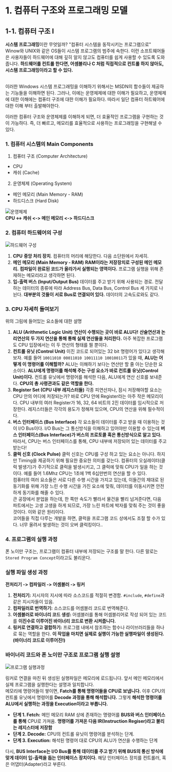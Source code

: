 # 1. 컴퓨터 구조와 프로그래밍 모델
## 1-1. 컴퓨터 구조 I
**시스템 프로그래밍**이란 무엇일까? "컴퓨터 시스템을 동작시키는 프로그램으로" Winow와 UNIX와 같은 OS들이 시스템 프로그램의 범주에 속한다. 이런 소프트웨어들은 사용자들이 하드웨어에 대해 깊히 알지 않고도 컴퓨터를 쉽게 사용할 수 있도록 도와줍니다. **하드웨어를 컨트롤 한다면, 어셈블리나 C 처럼 직접적으로 컨트롤 하지 않아도, 시스템 프로그래밍이라고 할 수 있다.** <br> <br> 

이러한 Windows 시스템 프로그래밍을 이해하기 위해서는 MSDN의 함수들이 제공하는 기능들을 이해하면 된다. 그러나, 이에는 운영체제에 대한 이해가 필요하고, 운영체제에 대한 이해에는 컴퓨터 구조에 대한 이해가 필요하다. 따라서 일단 컴퓨터 하트웨어에 대한 이해 부터 출발해야한다. <br>

이러한 컴퓨터 구조와 운영체제를 이해하게 되면, 더 효율적인 프로그램을 구현하는 것이 가능하다. 즉, 더 빠르고, 메모리를 효율적으로 사용하는 프로그래밍을 구현해낼 수 있다.

### 1. 컴퓨터 시스템의 Main Components
1. 컴퓨터 구조 (Computer Architecture)
- CPU
- 캐쉬 (Cache)
2. 운영체제 (Operating System)
- 메인 메모리 (Main Memory - RAM)
- 하드디스크 (Hard Disk)

![운영체제](https://user-images.githubusercontent.com/71186266/181134639-daa99e2e-d637-4da3-931e-b7596d3ce95b.png) <br>
**CPU <-> 캐쉬 <-> 메인 메모리 <-> 하드디스크**


### 2. 컴퓨터 하드웨어의 구성

![하드웨어 구성](https://user-images.githubusercontent.com/71186266/181134640-b6b87345-279b-4a43-97a3-d2c82a68a5c5.png)

1. **CPU** 
**중앙 처리 장치**. 컴퓨터의 머리에 해당한다. 다음 소단원에서 자세히.
2. **메인 메모리 (Main Memory - RAM)** 
**RAM이라는 저장장치로 구성된 메인 메모리.** **컴파일이 완료된 코드가 올라가서 실행되는 영역이다.** 프로그램 실행을 위해 존재하는 메모리라고 생각하면 된다.
3. **입-출력 버스 (Input/Output Bus)**
데이터를 주고 받기 위해 사용되는 경로. 전달하는 데이터의 종류에 따라 Address Bus, Data Bus, Control Bus 세 가지로 나뉜다. **대부분의 것들이 서로 Bus로 연결되어 있다.** 데이터의 고속도로와도 같다.

### 3. CPU 자세히 들여보기
위의 그림에 들어있는 요소들에 대한 설명
1. **ALU (Arithmetic Logic Unit)**
 **연산이 수행되는 곳이 바로 ALU다!** **산술연산과 논리연산의 두 가지 연산을 통해 통해 실제 연산들을 처리한다.** 아주 복잡한 프로그램도 CPU 입장에서는 이 두 연산의 형태를 띌 뿐이다.
2. **컨트롤 유닛 (Control Unit)**
이진 코드로 되어있는 32 bit 명령어가 있다고 생각해보자. 예를 들어
`10011010 00011010 10011110 10010011`가 있을 때, **ALU는 어떻게 이 명령어를 이해할까?** ALU는 이해하기 보다는 연산만 할 줄 아는 단순한 요소이다. **ALU에게 명령어를 해석해 주는 구성 요소가 바로 컨트롤 유닛(Control Unit)이다.** 컨트롤 유닛에서 명령어를 해석한 다음, ALU에게 연산 신호를 보내준다. **CPU의 총 사령관과도 같은 역할을 한다.** 
3. **Register Set (CPU 내부 레지스터들)**
각종 피연산자나, 잠시 저장해야할 요소는 CPU 안의 어디에 저장되는가? 바로 CPU 안에 Register라는 아주 작은 메모리이다. CPU 내부의 여러 Register가 16, 32, 64 비트의 2진 데이터를 임시적으로 저장한다. 레지스터들은 각각의 용도가 정해져 있으며, CPU의 연산을 위해 필수적이다. 
4. **버스 인터페이스 (Bus Interface)**
각 요소들이 데이터를 주고 받을 때 이용하는 것이 I/O Bus이다. I/O Bus는 그 통신방식을 이해하고 있어야만 이용할 수 있는데 **버스 인터페이스(Bus Interface)가 버스의 프로토콜 혹은 통신방식으로 알고 있다.** 따라서, CPU는 버스 인터페이스를 통해, CPU 내부에 저장되어 있는 데이터를 주고 받는다!
5. **클럭 신호 (Clock Pulse)**
클럭 신호는 CPU를 구성 하고 있는 요소는 아니다. 하지만 Timing을 제공하기 위해 필요한 중요한 의미를 갖는다. 컴퓨터의 오실레이터(클럭 발생기)가 주기적으로 클럭을 발생시키고, 그 클럭에 맞춰 CPU가 일을 하는 것이다. 예를 들어 1.6Mhz CPU는 1초에 1백 6십만번의 연산을 할 수 있다. <br> 컴퓨터의 여러 요소들은 서로 다른 수행 시간을 가지고 있는데, 이들간의 제대로 된 동기화를 위해 가장 느린 수행 시간을 가진 요소에 맞춰, 데이터를 이동시키면 안전하게 동기화를 해줄 수 있다. <br> 큰 공장에서 분업을 하는데, 한 쪽만 속도가 빨라서 물건을 빨리 넘겨준다면, 다음 파트에서는 고생 고생을 하게 되므로, 가장 느린 파트에 박자를 맞춰 주는 것이 좋을 것이다. 이와 같은 원리이다. 
<br> 코어들을 직접 다루는 개발을 하면, 클럭을 프로그램 코드 상에서도 조절 할 수가 있다. 너무 올려서 발생하는 것이 오버 클럭킹이다..

### 4. 프로그램의 실행 과정
폰 노이만 구조는, 프로그램이 컴퓨터 내부에 저장되는 구조를 말 한다. 다른 말로는 `Stored Program Concept`이라고도 불리운다.

### 실행 파일 생성 과정
**전처리기 -> 컴파일러 -> 어셈블러 -> 링커**
1. **전처리기:** 지시자의 지시에 따라 소스코드를 적절히 변경함. `#include`, `#define`과 같은 지시자들이 있음.
2. **컴파일러로 번역하기:** 소스코드를 어셈블리 코드로 번역해준다.
3. **어셈블러로 바이너리 코드 생성:** 어셈블러를 통해 어셈블리어로 작성 되어 있는 코드를 **이진수로 이루어진 바이너리 코드로 변환 시켜줍니다.** 
4. **링커로 연결하고 결합하기:** 프로그램 내에서 참조하는 함수나 라이브러리들을 하나로 묶는 역할을 한다. **이 작업을 마치면 실제로 실행이 가능한 실행파일이 생성된다. (바이너리 코드로 이루어진!)**

### 바이너리 코드와 폰 노이만 구조로 프로그램 실행 설명
![프로그램 실행과정](https://user-images.githubusercontent.com/71186266/181140620-117bb455-d1ae-4677-be1a-978afd7e717c.png)

링커로 연결을 마친 뒤 생성된 실행파일은 메모리에 로드됩니다. 앞서 메인 메모리에서 실제 프로그램을 실행한다는 설명과 일치합니다. <br> 메모리에 명령어들이 쌓이면, **Fatch를 통해 명령어들을 CPU로 보냅니다.** 이후 CPU의 컨트롤 유닛에서 명령어를 **Decode 과정을 통해 해석합니다.** 그렇게 **해석한 명령어를 ALU에서 실행하는 과정을 Execution이라고 부릅니다.**

- **단계 1. Fetch:** 메인 메모리 RAM 상에 존재하는 명령어를 **BUS와 버스 인터페이스를 통해** CPU로 가져옴. **명령어를 가져온 다음 IR(Instruction Regiser)라고 불리는 레지스터에 저장함**
- **단계 2. Decode:** CPU의 컨트롤 유닛이 명령어를 분석하는 단계.
- **단계 3. Execution:** 해석된 명령어 대로 CPU의 ALU가 연산을 수행하는 단계  

다시, **BUS Interface는 I/O Bus를 통해 데이터를 주고 받기 위해 BUS의 통신 방식에 맞게 데이터 입-출력을 돕는 인터페이스 장치이다.** 해당 인터페이스 장치를 컨트롤러, 혹은 어댑터(Adapter)라고 부른다.
